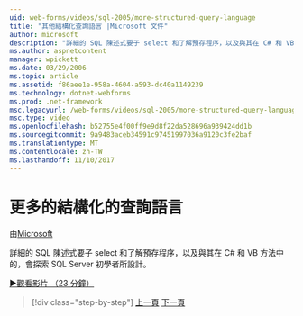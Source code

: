 ```yaml
---
uid: web-forms/videos/sql-2005/more-structured-query-language
title: "其他結構化查詢語言 |Microsoft 文件"
author: microsoft
description: "詳細的 SQL 陳述式要子 select 和了解預存程序，以及與其在 C# 和 VB 方法中的，會探索 SQL Server 初學者所設計。"
ms.author: aspnetcontent
manager: wpickett
ms.date: 03/29/2006
ms.topic: article
ms.assetid: f86aee1e-958a-4604-a593-dc40a1149239
ms.technology: dotnet-webforms
ms.prod: .net-framework
msc.legacyurl: /web-forms/videos/sql-2005/more-structured-query-language
msc.type: video
ms.openlocfilehash: b52755e4f00ff9e9d8f22da528696a939424dd1b
ms.sourcegitcommit: 9a9483aceb34591c97451997036a9120c3fe2baf
ms.translationtype: MT
ms.contentlocale: zh-TW
ms.lasthandoff: 11/10/2017
---
```

<a name="more-structured-query-language"></a>更多的結構化的查詢語言
====================
由[Microsoft](https://github.com/microsoft)

詳細的 SQL 陳述式要子 select 和了解預存程序，以及與其在 C# 和 VB 方法中的，會探索 SQL Server 初學者所設計。

[&#9654;觀看影片 （23 分鐘）](https://channel9.msdn.com/Blogs/ASP-NET-Site-Videos/more-structured-query-language)

>[!div class="step-by-step"]
[上一頁](manipulating-database-data.md)
[下一頁](understanding-security-and-network-connectivity.md)
